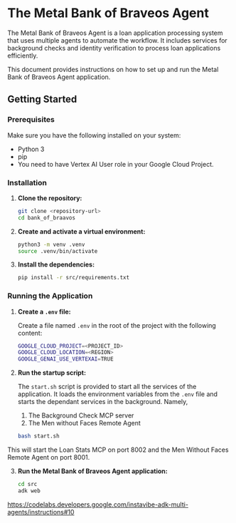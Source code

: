# The Metal Bank of Braveos Agent

The Metal Bank of Braveos Agent is a loan application processing system that uses multiple agents to automate the workflow. It includes services for background checks and identity verification to process loan applications efficiently.

This document provides instructions on how to set up and run the Metal Bank of Braveos Agent application.

## Getting Started

### Prerequisites

Make sure you have the following installed on your system:

*   Python 3
*   pip
*   You need to have Vertex AI User role in your Google Cloud Project.

### Installation

1.  **Clone the repository:**

    ```bash
    git clone <repository-url>
    cd bank_of_braavos
    ```

2.  **Create and activate a virtual environment:**

    ```bash
    python3 -m venv .venv
    source .venv/bin/activate
    ```

3.  **Install the dependencies:**

    ```bash
    pip install -r src/requirements.txt
    ```

### Running the Application

1.  **Create a `.env` file:**

    Create a file named `.env` in the root of the project with the following content:

    ```bash
    GOOGLE_CLOUD_PROJECT=<PROJECT_ID>
    GOOGLE_CLOUD_LOCATION=<REGION>
    GOOGLE_GENAI_USE_VERTEXAI=TRUE
    ```

2.  **Run the startup script:**

    The `start.sh` script is provided to start all the services of the application. It loads the environment variables from the `.env` file and starts the dependant services in the background. Namely,
    1. The Background Check MCP server
    2. The Men without Faces Remote Agent

    ```bash
    bash start.sh
    ```

This will start the Loan Stats MCP on port 8002 and the Men Without Faces Remote Agent on port 8001.

3.  **Run the Metal Bank of Braveos Agent application:**

    ```bash
    cd src
    adk web
    ```


https://codelabs.developers.google.com/instavibe-adk-multi-agents/instructions#10